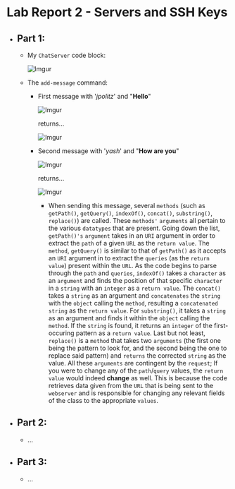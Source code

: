 # Lab Report 2 - Servers and SSH Keys

- ## Part 1:
  - My `ChatServer` code block:
    
     ![Imgur](https://imgur.com/ieWxHW0.png)
    
  - The `add-message` command:

    - First message with '*jpolitz*' and "**Hello**"

      ![Imgur](https://i.imgur.com/8nNhz5w.jpeg)
 
      returns...

      ![Imgur](https://i.imgur.com/a8LHfGz.jpeg)
 

    - Second message with '*yash*' and "**How are you**"
   
      ![Imgur](https://i.imgur.com/eUUpHeF.jpeg)

      returns...

      ![Imgur](https://i.imgur.com/bXYPvC7.jpeg)

      - When sending this message, several `methods` (such as `getPath()`, `getQuery()`, `indexOf()`, `concat()`, `substring()`, `replace()`) are called. These `methods'` `arguments` all pertain to the various `datatypes` that are present. Going down the list, `getPath()'s` `argument` takes in an `URI` argument in order to extract the `path` of a given `URL` as the `return value`. The `method`, `getQuery()` is similar to that of `getPath()` as it accepts an `URI` argument in to extract the `queries` (as the `return value`) present within the `URL`. As the code begins to parse through the `path` and `queries`, `indexOf()` takes a `character` as an `argument` and finds the position of that specific `character` in a `string` with an `integer` as a `return value`. The `concat()` takes a `string` as an argument and `concatenates` the `string` with the `object` calling the `method`, resulting a `concatenated string` as the `return value`. For `substring()`, it takes a `string` as an argument and finds it within the `object` calling the `method`. If the `string` is found, it returns an `integer` of the first-occuring pattern as a `return value`. Last but not least, `replace()` is a `method` that takes two `arguments` (the first one being the pattern to look for, and the second being the one to replace said pattern) and `returns` the corrected `string` as the value. All these `arguments` are contingent by the `request`; If you were to change any of the `path`/`query` values, the `return value` would indeed **change** as well. This is because the code retrieves data given from the `URL` that is being sent to the `webserver` and is responsible for changing any relevant fields of the class to the appropriate `values`.
      
- ## Part 2:
  - ...
 
- ## Part 3:
  - ...



